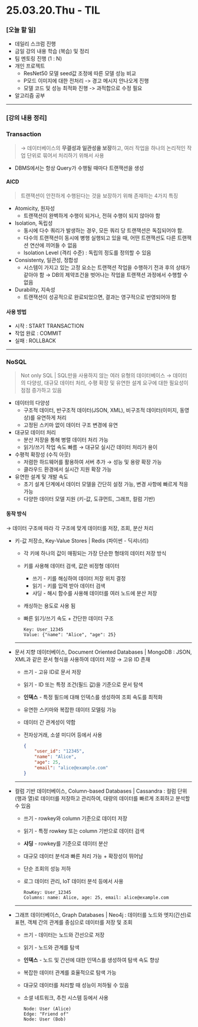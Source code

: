 # 25.03.20.Thu - TIL

### [오늘 할 일]

- 데일리 스크럼 진행
- 금일 강의 내용 학습 (복습) 및 정리
- 팀 멘토링 진행 (1 : N)
- 개인 프로젝트
     - ResNet50 모델 seed값 조정에 따른 모델 성능 비교
     - P모드 이미지에 대한 전처리 -> 경고 메시지 안나오게 진행
     - 모델 코드 및 성능 최적화 진행 -> 과적합으로 수정 필요
- 알고리즘 공부

---

### [강의 내용 정리]

### Transaction

> → 데이터베이스의 **무결성과 일관성을 보장**하고, 여러 작업을 하나의 논리적인 작업 단위로 묶어서 처리하기 위해서 사용
> 
- DBMS에서는 항상 Query가 수행될 때마다 트랜잭션을 생성

#### AICD

> 트랜잭션이 안전하게 수행된다는 것을 보장하기 위해 존재하는 4가지 특징
> 
- Atomicity, 원자성
     - 트랜잭션이 완벽하게 수행이 되거나, 전혀 수행이 되지 않아야 함
- Isolation, 독립성
     - 동시에 다수 쿼리가 발생하는 경우, 모든 쿼리 당 트랜잭션은 독집되어야 함.
     - 다수의 트랜잭션이 동시에 병행 실행되고 있을 때, 어떤 트랜잭션도 다른 트랜잭션 연산에 끼어들 수 없음
     - Isolation Level (격리 수준) : 독립의 정도를 정의할 수 있음
- Consistenty, 일관성, 정합성
     - 시스템이 가지고 있는 고정 요소는 트랜잭션 작업을 수행하기 전과 후의 상태가 같아야 함 → DB의 제약조건을 벗어나는 작업을 트랜잭션 과정에서 수행할 수 없음
- Durability, 지속성
     - 트랜잭션이 성공적으로 완료되었으면, 결과는 영구적으로 반영되어야 함

#### 사용 방법

- 시작 : START TRANSACTION
- 작업 완료 : COMMIT
- 실패 : ROLLBACK

--- 

### NoSQL

> Not only SQL | SQL만을 사용하지 않는 여러 유형의 데이터베이스
→ 데이터의 다양성, 대규모 데이터 처리, 수평 확장 및 유연한 설계 요구에 대한 필요성이 점점 증가하고 있음
> 
- 데이터의 다양성
    - 구조적 데이터, 반구조적 데이터(JSON, XML), 비구조적 데이터(이미지, 동영상)를 유연하게 처리
    - 고정된 스키마 없이 데이터 구조 변경에 유연
- 대규모 데이터 처리
    - 분산 저장을 통해 병렬 데이터 처리 가능
    - 읽기/쓰기 작업 속도 빠름 → 대규모 실시간 데이터 처리가 용이
- 수평적 확장성 (수직 아웃)
    - 저렴한 하드웨어를 활용하여 서버 추가 → 성능 및 용량 확장 가능
    - 클라우드 환경에서 실시간 지원 확장 가능
- 유연한 설계 및 개발 속도
    - 초기 설계 단계에서 데이터 모델을 간단히 설정 가능, 변경 사항에 빠르게 적응 가능
    - 다양한 데이터 모델 지원 (키-값, 도큐먼트, 그래프, 컬럼 기반)

#### 동작 방식

→ 데이터 구조에 따라 각 구조에 맞게 데이터를 저장, 조회, 분산 처리

- 키-값 저장소, Key-Value Stores | Redis (파이썬 - 딕셔너리)
     - 각 키에 하나의 값이 매핑되는 가장 단순한 형태의 데이터 저장 방식
     - 키를 사용해 데이터 검색, 값은 비정형 데이터
        - 쓰기 - 키를 해싱하여 데이터 저장 위치 결정
        - 읽기 - 키를 입력 받아 데이터 검색
        - 샤딩 - 해시 함수를 사용해 데이터를 여러 노드에 분산 저장
     - 캐싱하는 용도로 사용 됨
     - 빠른 읽기/쓰기 속도 + 간단한 데이터 구조
        
        ```vbnet
        Key: User_12345
        Value: {"name": "Alice", "age": 25}
        ```
        
     ---  
    
- 문서 지향 데이터베이스, Document Oriented Databases | MongoDB
: JSON, XML과 같은 문서 형식을 사용하여 데이터 저장 → 고유 ID 존재
    - 쓰기 - 고유 ID로 문서 저장
    - 읽기 - ID 또는 특정 조건(필드 값)을 기준으로 문서 탐색
    - **인덱스** - 특정 필드에 대해 인덱스를 생성하여 조회 속도를 최적화
    - 유연한 스키마와 복잡한 데이터 모델링 가능
    - 데이터 간 관계성이 약함
    - 전자상거래, 소셜 미디어 등에서 사용
        
        ```json
        {
            "user_id": "12345",
            "name": "Alice",
            "age": 25,
            "email": "alice@example.com"
        }
        ```
        
    
    ---
    
- 컬럼 기반 데이터베이스, Column-based Databases | Cassandra
: 컬럼 단위(행과 열)로 데이터를 저장하고 관리하여, 대량의 데이터를 빠르게 조회하고 분석할 수 있음
    - 쓰기 - rowkey와 column 기준으로 데이터 저장
    - 읽기 - 특정 rowkey 또는 column 기반으로 데이터 검색
    - **샤딩** - rowkey를 기준으로 데이터 분산
    - 대규모 데이터 분석과 빠른 처리 가능 + 확장성이 뛰어남
    - 단순 조회의 성능 저하
    - 로그 데이터 관리, IoT 데이터 분석 등에서 사용
        
        ```less
        RowKey: User_12345
        Columns: name: Alice, age: 25, email: alice@example.com
        ```
        
    
    ---
    
- 그래프 데이터베이스, Graph Databases | Neo4j
: 데이터를 노드와 엣지(간선)로 표현, 객체 간의 관계를 중심으로 데이터를 저장 및 조회
    - 쓰기 - 데이터는 노드와 간선으로 저장
    - 읽기 - 노드와 관계를 탐색
    - **인덱스** - 노드 및 간선에 대한 인덱스를 생성하여 탐색 속도 향상
    - 복잡한 데이터 관계를 효율적으로 탐색 가능
    - 대규모 데이터를 처리할 때 성능이 저하될 수 있음
    - 소셜 네트워크, 추천 시스템 등에서 사용
        
        ```vbnet
        Node: User (Alice)
        Edge: "Friend of"
        Node: User (Bob)
        ```
